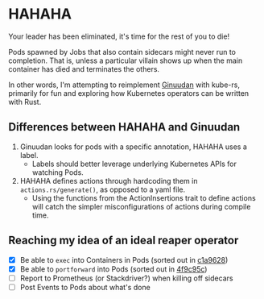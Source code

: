 # HAHAHA

Your leader has been eliminated, it's time for the rest of you to die!

Pods spawned by Jobs that also contain sidecars might never run to completion.
That is, unless a particular villain shows up when the main container has died and terminates the others.

In other words, I'm attempting to reimplement [Ginuudan](https://github.com/nais/ginuudan) with kube-rs, primarily for fun and exploring how Kubernetes operators can be written with Rust.

## Differences between HAHAHA and Ginuudan

1. Ginuudan looks for pods with a specific annotation, HAHAHA uses a label.
    * Labels should better leverage underlying Kubernetes APIs for watching Pods.
2. HAHAHA defines actions through hardcoding them in `actions.rs/generate()`, as opposed to a yaml file.
    * Using the functions from the ActionInsertions trait to define actions will catch the simpler misconfigurations of actions during compile time.

## Reaching my idea of an ideal reaper operator

- [x] Be able to `exec` into Containers in Pods (sorted out in [c1a9628](https://github.com/chinatsu/hahaha/commit/c1a9a6285b4df5707b295e29b91fed37b8e5a602))
- [x] Be able to `portforward` into Pods (sorted out in [4f9c95c](https://github.com/chinatsu/hahaha/commit/4f9c95c546c3565e96d8b8af005bc78c30f6ef30))
- [ ] Report to Prometheus (or Stackdriver?) when killing off sidecars
- [ ] Post Events to Pods about what's done